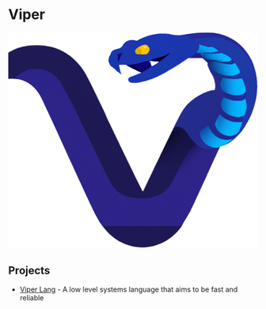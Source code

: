 # Viper
![](https://github.com/viper-org/.github/blob/master/assets/viper.png)

## Projects
* [Viper Lang](https://github.com/viper-org/viper-lang) - A low level systems language that aims to be fast and reliable